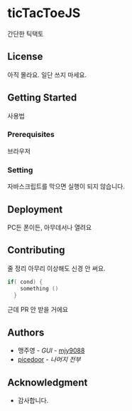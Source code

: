 # **ticTacToeJS** 

간단한 틱택토



## License

아직 몰라요. 일단 쓰지 마세요.



## Getting Started

사용법



### Prerequisites

브라우저



### Setting

자바스크립트를 막으면 실행이 되지 않습니다.



## Deployment

PC든 폰이든, 아무데서나 열려요



## Contributing

줄 정리 아무리 이상해도 신경 안 써요.

```C
if( cond) {
  	something ()
  }
```

근데 PR 안 받을 거에요



## Authors

- 맹주영 - _GUI_ - [mjy9088](https://github.com/mjy9088)
- [picedoor](https://github.com/picedoor) - _나머지 전부_



## Acknowledgment

- 감사합니다.